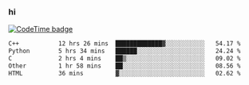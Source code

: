 ### hi  


<!--
**passer12/passer12** is a ✨ _special_ ✨ repository because its `README.md` (this file) appears on your GitHub profile.

Here are some ideas to get you started:

- 🔭 I’m currently working on ...
- 🌱 I’m currently learning ...
- 👯 I’m looking to collaborate on ...
- 🤔 I’m looking for help with ...
- 💬 Ask me about ...
- 📫 How to reach me: ...
- 😄 Pronouns: ...
- ⚡ Fun fact: ...
-->
<!--[![Top Langs](https://github-readme-stats.vercel.app/api/top-langs/?username=passer12&show_icons=true&theme=radical&count_private=true)](https://github.com/anuraghazra/github-readme-stats)-->
<!--[![Anurag's GitHub stats](https://github-readme-stats.vercel.app/api?username=passer12&show_icons=true&theme=radical&count_private=true)](https://github.com/anuraghazra/github-readme-stats)-->


[![CodeTime badge](https://img.shields.io/endpoint?style=social&url=https%3A%2F%2Fapi.codetime.dev%2Fshield%3Fid%3D20950%26project%3D%26in%3D0)](https://codetime.dev)

<!--START_SECTION:waka-->

```txt
C++           12 hrs 26 mins  █████████████▓░░░░░░░░░░░   54.17 %
Python        5 hrs 34 mins   ██████░░░░░░░░░░░░░░░░░░░   24.24 %
C             2 hrs 4 mins    ██▒░░░░░░░░░░░░░░░░░░░░░░   09.02 %
Other         1 hr 58 mins    ██░░░░░░░░░░░░░░░░░░░░░░░   08.56 %
HTML          36 mins         ▓░░░░░░░░░░░░░░░░░░░░░░░░   02.62 %
```

<!--END_SECTION:waka-->

